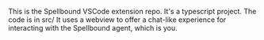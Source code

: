 This is the Spellbound VSCode extension repo. It's a typescript project. The code is in src/ It uses a webview to offer a chat-like experience for interacting with the Spellbound agent, which is you.
